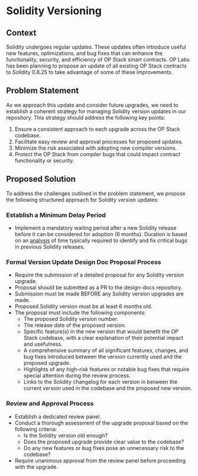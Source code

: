 # Solidity Versioning

## Context

Solidity undergoes regular updates. These updates often introduce useful new features,
optimizations, and bug fixes that can enhance the functionality, security, and efficiency of OP
Stack smart contracts. OP Labs has been planning to propose an update of all existing OP Stack
contracts to Solidity 0.8.25 to take advantage of some of these improvements.

## Problem Statement

As we approach this update and consider future upgrades, we need to establish a coherent strategy
for managing Solidity version updates in our repository. This strategy should address the following
key points:

1. Ensure a consistent approach to each upgrade across the OP Stack codebase.
2. Facilitate easy review and approval processes for proposed updates.
3. Minimize the risk associated with adopting new compiler versions.
4. Protect the OP Stack from compiler bugs that could impact contract functionality or security.

## Proposed Solution

To address the challenges outlined in the problem statement, we propose the following structured
approach for Solidity version updates:

### Establish a Minimum Delay Period

- Implement a mandatory waiting period after a new Solidity release before it can be considered
  for adoption (6 months). Duration is based on an [analysis](https://oplabs.notion.site/Solidity-major-bugs-patch-duration-113f153ee162805592ced28631e5bbd8?pvs=4)
  of time typically required to identify and fix critical bugs in previous Solidity releases.

### Formal Version Update Design Doc Proposal Process

- Require the submission of a detailed proposal for any Solidity version upgrade.
- Proposal should be submitted as a PR to the design-docs repository.
- Submission must be made BEFORE any Solidity version upgrades are made.
- Proposed Solidity version must be at least 6 months old.
- The proposal must include the following components:
  - The proposed Solidity version number.
  - The release date of the proposed version.
  - Specific feature(s) in the new version that would benefit the OP Stack codebase, with a
    clear explanation of their potential impact and usefulness.
  - A comprehensive summary of all significant features, changes, and bug fixes introduced
    between the version currently used and the proposed upgrade.
  - Highlights of any high-risk features or notable bug fixes that require special attention
    during the review process.
  - Links to the Solidity changelog for each version in between the current version used in the
    codebase and the proposed new version.

### Review and Approval Process

- Establish a dedicated review panel.
- Conduct a thorough assessment of the upgrade proposal based on the following criteria:
  - Is the Solidity version old enough?
  - Does the proposed upgrade provide clear value to the codebase?
  - Do any new features or bug fixes pose an unnecessary risk to the codebase?
- Require unanimous approval from the review panel before proceeding with the upgrade.
